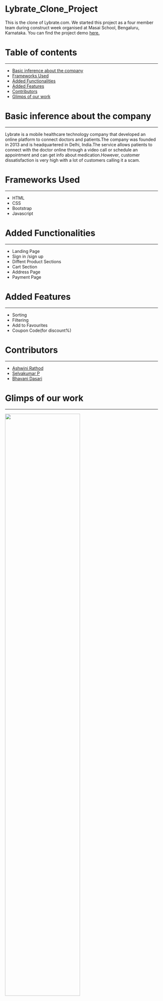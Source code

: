 # Lybrate_Clone_Project
This is the clone of Lybrate.com. We started this project as a four member team during construct week organised at Masai School, Bengaluru, Karnataka. You can find the project demo <a href="https://selva658.github.io/Lybrate_Clone_Project/">here.</a>
<h1>Table of contents</h1>
<hr>
<ul>
  <a href="#lybrate"><li>Basic inference about the company</li></a>
  <a href="#tech"><li>Frameworks Used</li></a>
  <a href="#fun"><li>Added Functionalities</li></a>
  <a href="#feat"><li>Added Features</li></a>
  <a href="#con"><li>Contributors</li></a>
  <a href="#glimps"><li>Glimps of our work</li></a>
</ul>
<div id="pantaloons">
  <h1>Basic inference about the company</h1>
  <hr>
Lybrate is a mobile healthcare technology company that developed an online platform to connect doctors and patients.The company was founded in 2013 and is headquartered in Delhi, India.The service allows patients to connect with the doctor online through a video call or schedule an appointment and can get info about medication.However, customer dissatisfaction is very high with a lot of customers calling it a scam.
  <div>
  <div id="tech">
  <h1>Frameworks Used</h1>
  <hr>
  <ul>
    <li>HTML</li>
    <li>CSS</li>
    <li>Bootstrap</li>
    <li>Javascript</li>
  </ul>
  </div>
  <div id="fun">
  <h1>Added Functionalities</h1>
  <hr>
  <ul>
    <li>Landing Page</li>
    <li>Sign in /sign up</li>
    <li>Diffent Product Sections</li>
    <li>Cart Section</li>
    <li>Address Page</li>
    <li>Payment Page</li>
  </ul>
  </div>
  <div id="feat">
  <h1>Added Features</h1>
  <hr>
  <ul>
    <li>Sorting</li>
    <li>Filtering</li>
    <li>Add to Favourites</li>
    <li>Coupon Code(for discount%)</li>
  </ul>
  </div>
  <div id="con">
    <h1>Contributors</h1>
    <hr>
    <ul>
    <a href="https://github.com/rathodashwini990"><li>Ashwini Rathod</li></a>
    <a href="https://github.com/selva658"><li>Selvakumar P</li></a>
    <a href="https://github.com/BHAVANI-DASARI"><li>Bhavani Dasari</li></a>
    </ul>
    </div>
  <div id="glimps">
  <h1>Glimps of our work</h1>
  <hr>
  <div>
  <div>
  <img style="width:70%" src="https://miro.medium.com/max/627/1*0P1G8ZaVoc2qnrbMamL33Q.png"/>
    <img style="width:70%" src="https://miro.medium.com/max/627/1*1d3JyBnzmdCt-yP96gYgKA.png"/>
    <img style="width:70%" src="https://miro.medium.com/max/1223/1*MGcGR-CJQoHvj9-4TVsQDQ.png"/>
    <img style="width:70%" src="https://miro.medium.com/max/1223/1*HTD5Hn2NJwhbPRXk6uZD3Q.png"/>
     <img style="width:70%" src="https://miro.medium.com/max/1223/1*k7vz0f3-XUCcCuHIE3ZF8A.png"/>
     <img style="width:70%" src="https://miro.medium.com/max/627/1*wP99hzLI89hid-bCx6k0BA.png"/>
    <img style="width:70%" src="https://miro.medium.com/max/627/1*015e8j7QrbQ-EihdRhmS6Q.png"/>
  </div>  
</div>
